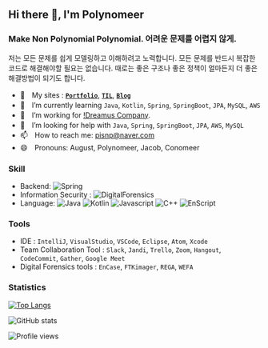 <!--
**Polynomeer/Polynomeer** is a ✨ _special_ ✨ repository because its `README.md` (this file) appears on your GitHub profile.
-->

## Hi there 👋, I'm Polynomeer
### Make Non Polynomial Polynomial. 어려운 문제를 어렵지 않게.

저는 모든 문제를 쉽게 모델링하고 이해하려고 노력합니다. 모든 문제를 반드시 복잡한 코드로 해결해야할 필요는 없습니다. 때로는 좋은 구조나 좋은 정책이 얼마든지 더 좋은 해결방법이 되기도 합니다.

- 📜　My sites : [**`Portfolio`**](https://amplified-apple-303.notion.site/130c9d7b5e554a4b86991428800cd611), [**`TIL`**](https://polynomeer.github.io/), [**`Blog`**](https://velog.io/@polynomeer)
- 🌱　I’m currently learning `Java`, `Kotlin`, `Spring`, `SpringBoot`, `JPA`, `MySQL`, `AWS`
- 👥　I’m working for [!Dreamus Company](https://github.com/music-flo).
- 🤔　I’m looking for help with `Java`, `Spring`, `SpringBoot`, `JPA`, `AWS`, `MySQL`
- 📫　How to reach me: pisnp@naver.com 
- 😄　Pronouns: August, Polynomeer, Jacob, Conomeer

### Skill

- Backend: ![Spring](https://img.shields.io/badge/Spring%20-%236DB33F.svg?&style=flat&logo=spring&logoColor=white)
- Information Security : ![DigitalForensics](https://img.shields.io/badge/-Digital%20Forensics-blue)
- Language: ![Java](https://img.shields.io/badge/Java-%23ED8B00.svg?&style=flat&logo=java&logoColor=white) ![Kotlin](https://img.shields.io/badge/-Kotlin-orange) ![Javascript](https://img.shields.io/badge/Javascript%20-%23323330.svg?&style=flat&logo=Javascript&logoColor=%23F7DF1E) ![C++](https://img.shields.io/badge/-C%2B%2B-blue) ![EnScript](https://img.shields.io/badge/-EnScript-orange)

### Tools

- IDE : `IntelliJ`, `VisualStudio`, `VSCode`, `Eclipse`, `Atom`, `Xcode`
- Team Collaboration Tool : `Slack`, `Jandi`, `Trello`, `Zoom`, `Hangout`, `CodeCommit`, `Gather`, `Google Meet`
- Digital Forensics tools : `EnCase`, `FTKimager`, `REGA`, `WEFA`

### Statistics

[![Top Langs](https://github-readme-stats.vercel.app/api/top-langs/?username=Polynomeer&layout=compact&theme=blueberry&hide_border=true)](https://github.com/anuraghazra/github-readme-stats)

![GitHub stats](https://github-readme-stats.vercel.app/api?username=Polynomeer&show_icons=true&count_private=true&theme=blueberry&hide_border=true)

![Profile views](https://gpvc.arturio.dev/Polynomeer)  



